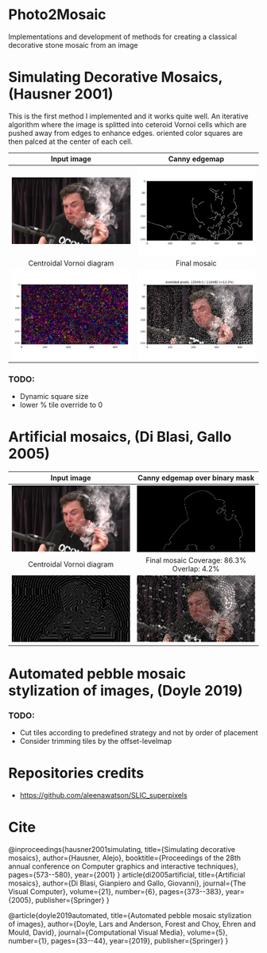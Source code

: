 # Photo2Mosaic
Implementations and development of methods for creating a classical decorative stone mosaic from an image

# Simulating Decorative Mosaics, (Hausner 2001)
This is the first method I implemented and it works quite well.
An iterative algorithm where the image is splitted into ceteroid Vornoi cells which are pushed away from edges to 
enhance edges. oriented color squares are then palced at the center of each cell.

Input image             |  Canny edgemap
:----------------------:|:----------------:
<img src="images/Elon.jpg" width="300"/> | <img src="readme_images/Hausner2001/EdgeMap.png" width="300"/> 
Centroidal Vornoi diagram  |  Final mosaic
<img src="readme_images/Hausner2001/Vornoi_diagram_19.png" width="300"/> | <img src="readme_images/Hausner2001/Mosaic_19.png" width="300"/> 


### TODO:
- Dynamic square size
- lower % tile override to 0

# Artificial mosaics, (Di Blasi, Gallo 2005)
Input image             |  Canny edgemap over binary mask
:----------------------:|:----------------:
<img src="images/Elon.jpg" width="300"/> | <img src="readme_images/Diblasi2005/EdgeMap.png" width="300"/> 
Centroidal Vornoi diagram  |  Final mosaic Coverage: 86.3% Overlap: 4.2%
<img src="readme_images/Diblasi2005/Level_matrix.png" width="300"/> | <img src="readme_images/Diblasi2005/FinalMosaic.png" width="300"/> 

# Automated pebble mosaic stylization of images, (Doyle 2019)


### TODO:
- Cut tiles according to predefined strategy and not by order of placement
- Consider trimming tiles by the offset-levelmap

# Repositories credits
- https://github.com/aleenawatson/SLIC_superpixels

# Cite
@inproceedings{hausner2001simulating,
  title={Simulating decorative mosaics},
  author={Hausner, Alejo},
  booktitle={Proceedings of the 28th annual conference on Computer graphics and interactive techniques},
  pages={573--580},
  year={2001}
}
article{di2005artificial,
  title={Artificial mosaics},
  author={Di Blasi, Gianpiero and Gallo, Giovanni},
  journal={The Visual Computer},
  volume={21},
  number={6},
  pages={373--383},
  year={2005},
  publisher={Springer}
}

@article{doyle2019automated,
  title={Automated pebble mosaic stylization of images},
  author={Doyle, Lars and Anderson, Forest and Choy, Ehren and Mould, David},
  journal={Computational Visual Media},
  volume={5},
  number={1},
  pages={33--44},
  year={2019},
  publisher={Springer}
}